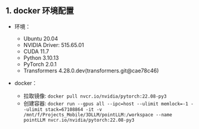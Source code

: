 ## 1. docker 环境配置

- 环境：
	- Ubuntu 20.04
	- NVIDIA Driver: 515.65.01
	- CUDA 11.7
	- Python 3.10.13
	- PyTorch 2.0.1
	- Transformers 4.28.0.dev(transformers.git@cae78c46)

- docker：
	- 拉取镜像: `docker pull nvcr.io/nvidia/pytorch:22.08-py3`
	- 创建容器: `docker run --gpus all --ipc=host --ulimit memlock=-1 --ulimit stack=67108864 -it -v /mnt/f/Projects_Mobile/3DLLM/pointLLM:/workspace --name pointLLM nvcr.io/nvidia/pytorch:22.08-py3`








